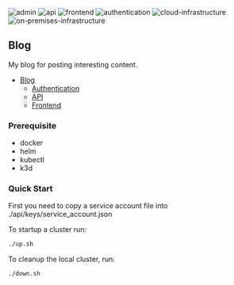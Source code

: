 ![admin](https://github.com/edenreich/blog/workflows/admin/badge.svg)
![api](https://github.com/edenreich/blog/workflows/api/badge.svg)
![frontend](https://github.com/edenreich/blog/workflows/frontend/badge.svg)
![authentication](https://github.com/edenreich/blog/workflows/authentication/badge.svg)
![cloud-infrastructure](https://github.com/edenreich/blog/workflows/cloud-infrastructure/badge.svg)
![on-premises-infrastructure](https://github.com/edenreich/blog/workflows/on-premises-infrastructure/badge.svg)

## Blog

My blog for posting interesting content.

- [Blog](#README.md)
  - [Authentication](authentication/#README.md)
  - [API](api/#README.md)
  - [Frontend](frontend/#README.md)


### Prerequisite

* docker
* helm
* kubectl
* k3d

### Quick Start

First you need to copy a service account file into ./api/keys/service_account.json

To startup a cluster run:
```sh
./up.sh
```

To cleanup the local cluster, run:
```sh
./down.sh
```
